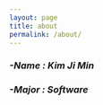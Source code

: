 ```yaml
---
layout: page
title: about
permalink: /about/
---
```


### _-Name : Kim Ji Min_  
### _-Major : Software_
